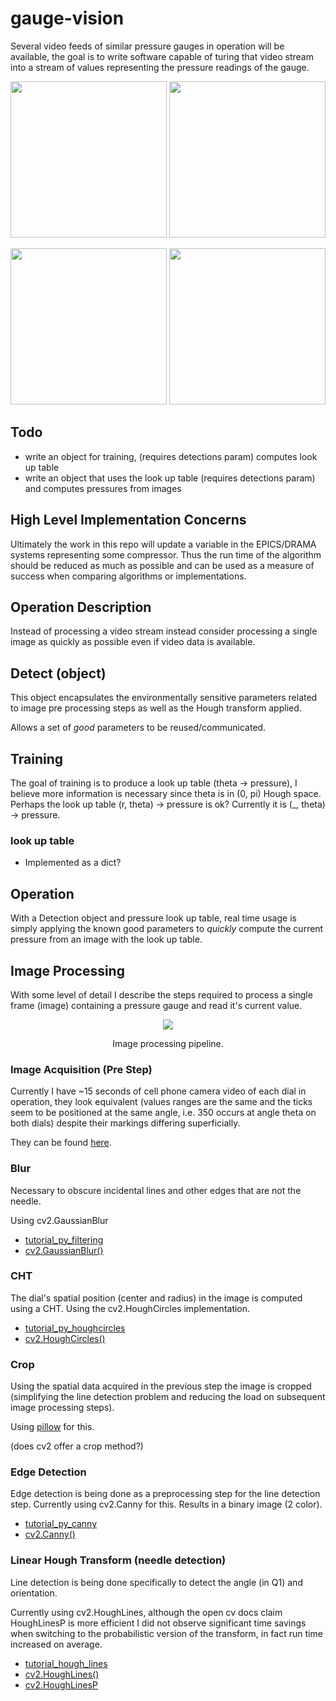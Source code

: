 # gauge-vision

Several video feeds of similar pressure gauges in operation will be available, the goal is to write software capable of turing that video stream into a stream of values representing the pressure readings of the gauge. 

<p align="center">
<img src=https://imgur.com/qmYCjDS.png alt="" width="250"/>
<img src=https://imgur.com/k0YyhoU.png alt="" width="250"/>
</p>
<p align="center">
<img src=https://imgur.com/McrgEL7.png alt="" width="250"/>
<img src=https://imgur.com/Ijun0Cu.png alt="" width="250"/>
</p>

## Todo

- write an object for training, (requires detections param) computes look up table
- write an object that uses the look up table (requires detections param) and computes pressures from images

## High Level Implementation Concerns

Ultimately the work in this repo will update a variable in the EPICS/DRAMA systems representing some compressor. 
Thus the run time of the algorithm should be reduced as much as possible and can be used as a measure of success when comparing algorithms or implementations.

## Operation Description

Instead of processing a video stream instead consider processing a single image as quickly as possible even if video data is available.

## Detect (object)

This object encapsulates the environmentally sensitive parameters related to image pre processing steps as well as the Hough transform applied.

Allows a set of _good_ parameters to be reused/communicated. 

## Training

The goal of training is to produce a look up table (theta -> pressure), I believe more information is necessary since theta is in (0, pi) Hough space.
Perhaps the look up table (r, theta) -> pressure is ok?
Currently it is (\_, theta) -> pressure.

### look up table

- Implemented as a dict?

## Operation

With a Detection object and pressure look up table, real time usage is simply applying the known good parameters to *quickly* compute the current pressure from an image with the look up table.

## Image Processing

With some level of detail I describe the steps required to process a single frame (image) containing a pressure gauge and read it's current value.

<p align="center">
	<img src=https://imgur.com/JNz5G4I.png />
</p>
<p align = "center">Image processing pipeline.</p>

### Image Acquisition (Pre Step)

Currently I have ~15 seconds of cell phone camera video of each dial in operation, they look equivalent (values ranges are the same and the ticks seem to be positioned at the same angle, i.e. 350 occurs at angle theta on both dials) despite their markings differing superficially.

They can be found [here](https://imgur.com/a/AmQpacS).

### Blur

Necessary to obscure incidental lines and other edges that are not the needle.

Using cv2.GaussianBlur

- [tutorial\_py\_filtering](https://docs.opencv.org/4.x/d4/d13/tutorial_py_filtering.html)
- [cv2.GaussianBlur()](https://docs.opencv.org/4.x/d4/d86/group__imgproc__filter.html#gaabe8c836e97159a9193fb0b11ac52cf1)

### CHT

The dial's spatial position (center and radius) in the image is computed using a CHT.
Using the cv2.HoughCircles implementation.

- [tutorial\_py\_houghcircles](https://docs.opencv.org/4.x/da/d53/tutorial_py_houghcircles.html)
- [cv2.HoughCircles()](https://docs.opencv.org/4.x/dd/d1a/group__imgproc__feature.html#ga47849c3be0d0406ad3ca45db65a25d2d)

### Crop

Using the spatial data acquired in the previous step the image is cropped (simplifying the line detection problem and reducing the load on subsequent image processing steps).

Using [pillow](https://pillow.readthedocs.io/en/stable/reference/Image.html?highlight=crop#PIL.Image.Image.crop) for this.

(does cv2 offer a crop method?)

### Edge Detection

Edge detection is being done as a preprocessing step for the line detection step.
Currently using cv2.Canny for this.
Results in a binary image (2 color).

- [tutorial\_py\_canny](https://docs.opencv.org/4.x/da/d22/tutorial_py_canny.html)
- [cv2.Canny()](https://docs.opencv.org/4.x/dd/d1a/group__imgproc__feature.html#ga04723e007ed888ddf11d9ba04e2232de)

### Linear Hough Transform (needle detection)

Line detection is being done specifically to detect the angle (in Q1) and  orientation.

Currently using cv2.HoughLines, although the open cv docs claim HoughLinesP is more efficient I did not observe significant time savings when switching to 
the probabilistic version of the transform, in fact run time increased on average.

- [tutorial\_hough\_lines](https://docs.opencv.org/3.4/d9/db0/tutorial_hough_lines.html)
- [cv2.HoughLines()](https://docs.opencv.org/3.4/dd/d1a/group__imgproc__feature.html#ga46b4e588934f6c8dfd509cc6e0e4545a)
- [cv2.HoughLinesP](https://docs.opencv.org/3.4/dd/d1a/group__imgproc__feature.html#ga8618180a5948286384e3b7ca02f6feeb)
